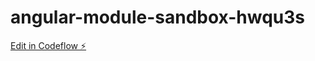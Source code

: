 # angular-module-sandbox-hwqu3s

[Edit in Codeflow ⚡️](https://stackblitz.com/~/github.com/sylvainSUPINTERNET/angular-module-sandbox-hwqu3s)
